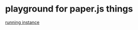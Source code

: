 playground for paper.js things
==============================

<a href="http://akjetma.hp.af.cm">running instance</a>
